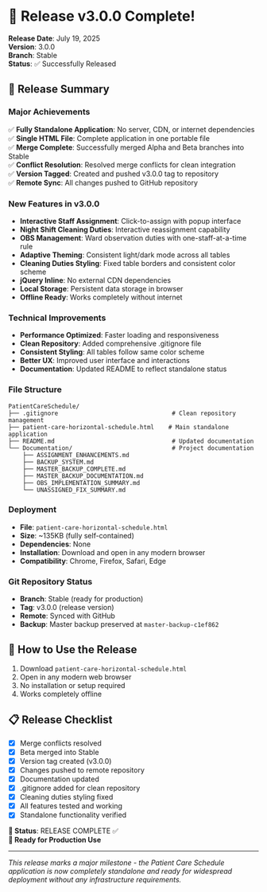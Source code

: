 # 🚀 Release v3.0.0 Complete!

**Release Date**: July 19, 2025  
**Version**: 3.0.0  
**Branch**: Stable  
**Status**: ✅ Successfully Released  

## 🎉 Release Summary

### Major Achievements
✅ **Fully Standalone Application**: No server, CDN, or internet dependencies  
✅ **Single HTML File**: Complete application in one portable file  
✅ **Merge Complete**: Successfully merged Alpha and Beta branches into Stable  
✅ **Conflict Resolution**: Resolved merge conflicts for clean integration  
✅ **Version Tagged**: Created and pushed v3.0.0 tag to repository  
✅ **Remote Sync**: All changes pushed to GitHub repository  

### New Features in v3.0.0
- **Interactive Staff Assignment**: Click-to-assign with popup interface
- **Night Shift Cleaning Duties**: Interactive reassignment capability
- **OBS Management**: Ward observation duties with one-staff-at-a-time rule
- **Adaptive Theming**: Consistent light/dark mode across all tables
- **Cleaning Duties Styling**: Fixed table borders and consistent color scheme
- **jQuery Inline**: No external CDN dependencies
- **Local Storage**: Persistent data storage in browser
- **Offline Ready**: Works completely without internet

### Technical Improvements
- **Performance Optimized**: Faster loading and responsiveness
- **Clean Repository**: Added comprehensive .gitignore file
- **Consistent Styling**: All tables follow same color scheme
- **Better UX**: Improved user interface and interactions
- **Documentation**: Updated README to reflect standalone status

### File Structure
```
PatientCareSchedule/
├── .gitignore                                # Clean repository management
├── patient-care-horizontal-schedule.html    # Main standalone application
├── README.md                                 # Updated documentation
└── Documentation/                            # Project documentation
    ├── ASSIGNMENT_ENHANCEMENTS.md
    ├── BACKUP_SYSTEM.md
    ├── MASTER_BACKUP_COMPLETE.md
    ├── MASTER_BACKUP_DOCUMENTATION.md
    ├── OBS_IMPLEMENTATION_SUMMARY.md
    └── UNASSIGNED_FIX_SUMMARY.md
```

### Deployment
- **File**: `patient-care-horizontal-schedule.html`
- **Size**: ~135KB (fully self-contained)
- **Dependencies**: None
- **Installation**: Download and open in any modern browser
- **Compatibility**: Chrome, Firefox, Safari, Edge

### Git Repository Status
- **Branch**: Stable (ready for production)
- **Tag**: v3.0.0 (release version)
- **Remote**: Synced with GitHub
- **Backup**: Master backup preserved at `master-backup-c1ef862`

## 🔧 How to Use the Release
1. Download `patient-care-horizontal-schedule.html`
2. Open in any modern web browser
3. No installation or setup required
4. Works completely offline

## 📋 Release Checklist
- [x] Merge conflicts resolved
- [x] Beta merged into Stable
- [x] Version tag created (v3.0.0)
- [x] Changes pushed to remote repository
- [x] Documentation updated
- [x] .gitignore added for clean repository
- [x] Cleaning duties styling fixed
- [x] All features tested and working
- [x] Standalone functionality verified

**🎯 Status**: RELEASE COMPLETE ✅  
**🌟 Ready for Production Use** 

---
*This release marks a major milestone - the Patient Care Schedule application is now completely standalone and ready for widespread deployment without any infrastructure requirements.*
